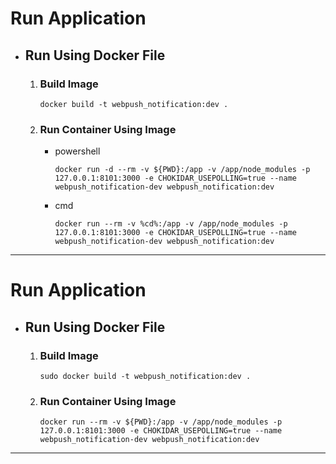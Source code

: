 # Run Application
-   ## Run Using Docker File
    1. ### Build Image
        ```
        docker build -t webpush_notification:dev . 
        ```
    2. ### Run Container Using Image
        - powershell
            ```
            docker run -d --rm -v ${PWD}:/app -v /app/node_modules -p 127.0.0.1:8101:3000 -e CHOKIDAR_USEPOLLING=true --name webpush_notification-dev webpush_notification:dev
            ```
        - cmd
            ```
            docker run --rm -v %cd%:/app -v /app/node_modules -p 127.0.0.1:8101:3000 -e CHOKIDAR_USEPOLLING=true --name webpush_notification-dev webpush_notification:dev
            ```
*** 
# Run Application
-   ## Run Using Docker File
    1. ### Build Image
        ```
        sudo docker build -t webpush_notification:dev . 
        ```
    2. ### Run Container Using Image
        ```
        docker run --rm -v ${PWD}:/app -v /app/node_modules -p 127.0.0.1:8101:3000 -e CHOKIDAR_USEPOLLING=true --name webpush_notification-dev webpush_notification:dev
        ```
*** 
